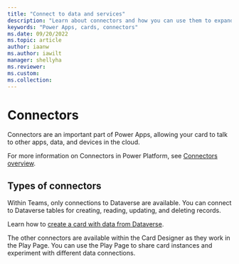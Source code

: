 ```yaml
---
title: "Connect to data and services"
description: "Learn about connectors and how you can use them to expand the capabilities of your cards"
keywords: "Power Apps, cards, connectors"
ms.date: 09/20/2022
ms.topic: article
author: iaanw
ms.author: iawilt
manager: shellyha
ms.reviewer: 
ms.custom: 
ms.collection: 
---
```


# Connectors

Connectors are an important part of Power Apps, allowing your card to talk to other apps, data, and devices in the cloud.

For more information on Connectors in Power Platform, see [Connectors overview](/connectors/connectors).

## Types of connectors

Within Teams, only connections to Dataverse are available. You can connect to Dataverse tables for creating, reading, updating, and deleting records.

Learn how to [create a card with data from Dataverse](../../tutorials/dataverse-card.md).

The other connectors are available within the Card Designer as they work in the Play Page. You can use the Play Page to share card instances and experiment with different data connections.
